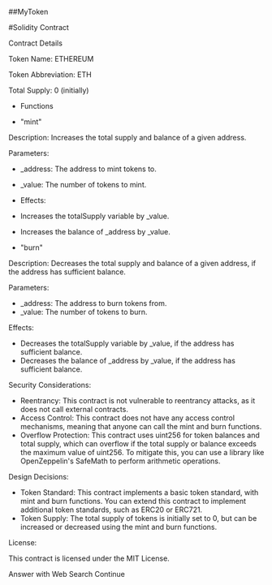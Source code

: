 ##MyToken

#Solidity Contract

Contract Details

Token Name: ETHEREUM

Token Abbreviation: ETH

Total Supply: 0 (initially)

* Functions

* "mint"

 Description: Increases the total supply and balance of a given address.
 
Parameters:

* _address: The address to mint tokens to.
* _value: The number of tokens to mint.
  
* Effects:

* Increases the totalSupply variable by _value.
* Increases the balance of _address by _value.

* "burn"

Description: Decreases the total supply and balance of a given address, if the address has sufficient balance.

Parameters:
* _address: The address to burn tokens from.
* _value: The number of tokens to burn.

Effects:

* Decreases the totalSupply variable by _value, if the address has sufficient balance.
* Decreases the balance of _address by _value, if the address has sufficient balance.

Security Considerations:

* Reentrancy: This contract is not vulnerable to reentrancy attacks, as it does not call external contracts.
* Access Control: This contract does not have any access control mechanisms, meaning that anyone can call the mint and burn functions.
* Overflow Protection: This contract uses uint256 for token balances and total supply, which can overflow if the total supply or balance exceeds the maximum value of uint256. To mitigate this, you can use a library like OpenZeppelin's SafeMath to perform arithmetic operations.

Design Decisions:

* Token Standard: This contract implements a basic token standard, with mint and burn functions. You can extend this contract to implement additional token standards, such as ERC20 or ERC721.
* Token Supply: The total supply of tokens is initially set to 0, but can be increased or decreased using the mint and burn functions.

License:

This contract is licensed under the MIT License.






Answer with Web Search
Continue
